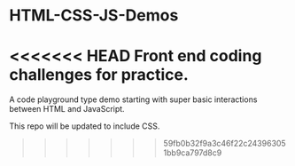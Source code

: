 # HTML-CSS-JS-Demos

<<<<<<< HEAD
Front end coding challenges for practice. 
=======
A code playground type demo starting with super basic interactions between HTML and JavaScript. 

This repo will be updated to include CSS. 
>>>>>>> 59fb0b32f9a3c46f22c243963051bb9ca797d8c9
